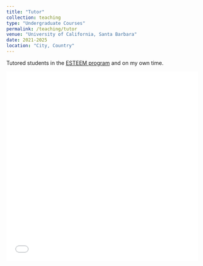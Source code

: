 ```yaml
---
title: "Tutor"
collection: teaching
type: "Undergraduate Courses"
permalink: /teaching/tutor
venue: "University of California, Santa Barbara"
date: 2021-2025
location: "City, Country"
---
```


Tutored students in the [ESTEEM program](https://esteem.ucsb.edu/) and on my own time.

<iframe src="/files/courses taught.pdf" width="100%" height="500" frameborder="no" border="0" marginwidth="0" marginheight="0"></iframe>

